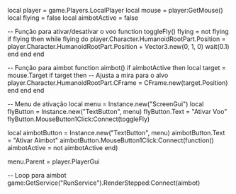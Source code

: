 local player = game.Players.LocalPlayer
local mouse = player:GetMouse()
local flying = false
local aimbotActive = false

-- Função para ativar/desativar o voo
function toggleFly()
    flying = not flying
    if flying then
        while flying do
            player.Character.HumanoidRootPart.Position = player.Character.HumanoidRootPart.Position + Vector3.new(0, 1, 0)
            wait(0.1)
        end
    end
end

-- Função para aimbot
function aimbot()
    if aimbotActive then
        local target = mouse.Target
        if target then
            -- Ajusta a mira para o alvo
            player.Character.HumanoidRootPart.CFrame = CFrame.new(target.Position)
        end
    end
end

-- Menu de ativação
local menu = Instance.new("ScreenGui")
local flyButton = Instance.new("TextButton", menu)
flyButton.Text = "Ativar Voo"
flyButton.MouseButton1Click:Connect(toggleFly)

local aimbotButton = Instance.new("TextButton", menu)
aimbotButton.Text = "Ativar Aimbot"
aimbotButton.MouseButton1Click:Connect(function()
    aimbotActive = not aimbotActive
end)

menu.Parent = player.PlayerGui

-- Loop para aimbot
game:GetService("RunService").RenderStepped:Connect(aimbot)
